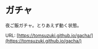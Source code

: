 # ガチャ
夜ご飯ガチャ。とりあえず動く状態。
  
URL: [https://tomsuzuki.github.io/gacha/](https://tomsuzuki.github.io/gacha/)
